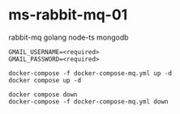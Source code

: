 # ms-rabbit-mq-01

rabbit-mq golang node-ts mongodb

```
GMAIL_USERNAME=<required>
GMAIL_PASSWORD=<required>
```

```
docker-compose -f docker-compose-mq.yml up -d
docker compose up -d

docker compose down
docker-compose -f docker-compose-mq.yml down
```
